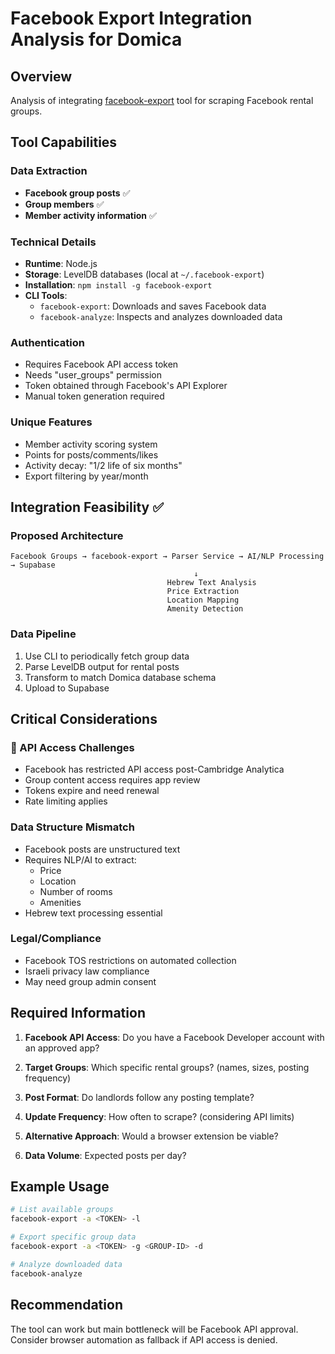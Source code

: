 # Facebook Export Integration Analysis for Domica

## Overview

Analysis of integrating [facebook-export](https://github.com/KyleAMathews/facebook-export) tool for scraping Facebook rental groups.

## Tool Capabilities

### Data Extraction

- **Facebook group posts** ✅
- **Group members** ✅
- **Member activity information** ✅

### Technical Details

- **Runtime**: Node.js
- **Storage**: LevelDB databases (local at `~/.facebook-export`)
- **Installation**: `npm install -g facebook-export`
- **CLI Tools**:
  - `facebook-export`: Downloads and saves Facebook data
  - `facebook-analyze`: Inspects and analyzes downloaded data

### Authentication

- Requires Facebook API access token
- Needs "user_groups" permission
- Token obtained through Facebook's API Explorer
- Manual token generation required

### Unique Features

- Member activity scoring system
- Points for posts/comments/likes
- Activity decay: "1/2 life of six months"
- Export filtering by year/month

## Integration Feasibility ✅

### Proposed Architecture

```
Facebook Groups → facebook-export → Parser Service → AI/NLP Processing → Supabase
                                         ↓
                                   Hebrew Text Analysis
                                   Price Extraction
                                   Location Mapping
                                   Amenity Detection
```

### Data Pipeline

1. Use CLI to periodically fetch group data
2. Parse LevelDB output for rental posts
3. Transform to match Domica database schema
4. Upload to Supabase

## Critical Considerations

### 🚨 API Access Challenges

- Facebook has restricted API access post-Cambridge Analytica
- Group content access requires app review
- Tokens expire and need renewal
- Rate limiting applies

### Data Structure Mismatch

- Facebook posts are unstructured text
- Requires NLP/AI to extract:
  - Price
  - Location
  - Number of rooms
  - Amenities
- Hebrew text processing essential

### Legal/Compliance

- Facebook TOS restrictions on automated collection
- Israeli privacy law compliance
- May need group admin consent

## Required Information

1. **Facebook API Access**: Do you have a Facebook Developer account with an approved app?

2. **Target Groups**: Which specific rental groups? (names, sizes, posting frequency)

3. **Post Format**: Do landlords follow any posting template?

4. **Update Frequency**: How often to scrape? (considering API limits)

5. **Alternative Approach**: Would a browser extension be viable?

6. **Data Volume**: Expected posts per day?

## Example Usage

```bash
# List available groups
facebook-export -a <TOKEN> -l

# Export specific group data
facebook-export -a <TOKEN> -g <GROUP-ID> -d

# Analyze downloaded data
facebook-analyze
```

## Recommendation

The tool can work but main bottleneck will be Facebook API approval. Consider browser automation as fallback if API access is denied.
